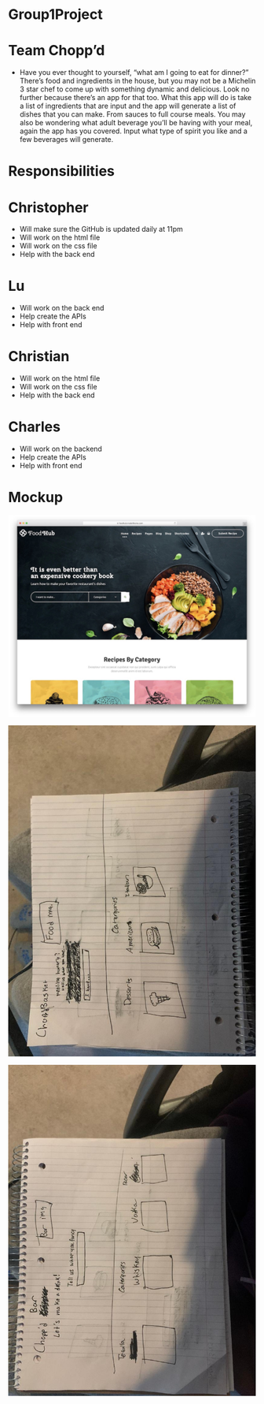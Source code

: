 # Group1Project




# Team Chopp’d

- Have you ever thought to yourself, “what am I going to eat for dinner?” There’s food and ingredients in the house, but you may not be a Michelin 3 star chef to come up with something dynamic and delicious. Look no further because there’s an app for that too. What this app will do is take a list of ingredients that are input and the app will generate a list of dishes that you can make. From sauces to full course meals. You may also be wondering what adult beverage you’ll be having with your meal, again the app has you covered. Input what type of spirit you like and a few beverages will generate.



# Responsibilities

# Christopher
- Will make sure the GitHub is updated daily at 11pm
- Will work on the html file
- Will work on the css file
- Help with the back end

# Lu
- Will work on the back end
- Help create the APIs
- Help with front end

# Christian
- Will work on the html file
- Will work on the css file
- Help with the back end

# Charles
- Will work on the backend
- Help create the APIs
- Help with front end




# Mockup

![Alt text](/Assets/project1-image.png "End Product")

![Alt text](/Assets/project1-image2.jpeg "Rough Draft 1")

![Alt text](/Assets/project1-image3.jpeg "Rough Draft 2")